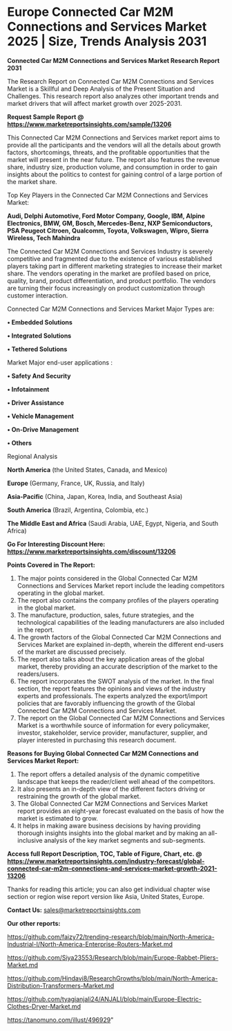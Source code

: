 # Europe Connected Car M2M Connections and Services Market 2025 | Size, Trends Analysis 2031

<strong>Connected Car M2M Connections and Services Market Research Report 2031</strong>

The Research Report on Connected Car M2M Connections and Services Market is a Skillful and Deep Analysis of the Present Situation and Challenges. This research report also analyzes other important trends and market drivers that will affect market growth over 2025-2031.

<strong>Request Sample Report @ <a href=https://www.marketreportsinsights.com/sample/13206>https://www.marketreportsinsights.com/sample/13206</a></strong>

This Connected Car M2M Connections and Services market report aims to provide all the participants and the vendors will all the details about growth factors, shortcomings, threats, and the profitable opportunities that the market will present in the near future. The report also features the revenue share, industry size, production volume, and consumption in order to gain insights about the politics to contest for gaining control of a large portion of the market share.

Top Key Players in the Connected Car M2M Connections and Services Market:

<strong>Audi, Delphi Automotive, Ford Motor Company, Google, IBM, Alpine Electronics, BMW, GM, Bosch, Mercedes-Benz, NXP Semiconductors, PSA Peugeot Citroen, Qualcomm, Toyota, Volkswagen, Wipro, Sierra Wireless, Tech Mahindra</strong>

The Connected Car M2M Connections and Services Industry is severely competitive and fragmented due to the existence of various established players taking part in different marketing strategies to increase their market share. The vendors operating in the market are profiled based on price, quality, brand, product differentiation, and product portfolio. The vendors are turning their focus increasingly on product customization through customer interaction.

Connected Car M2M Connections and Services Market Major Types are:

<strong>• Embedded Solutions

• Integrated Solutions

• Tethered Solutions</strong>

Market Major end-user applications :

<strong>• Safety And Security

• Infotainment

• Driver Assistance

• Vehicle Management

• On-Drive Management

• Others</strong>

Regional Analysis

</u><strong><b>North America</b></strong> (the United States, Canada, and Mexico)

<strong><b>Europe </b></strong>(Germany, France, UK, Russia, and Italy)

<strong><b>Asia-Pacific</b></strong> (China, Japan, Korea, India, and Southeast Asia)

<strong><b>South America</b></strong> (Brazil, Argentina, Colombia, etc.)

<strong><b>The Middle East and Africa</b></strong> (Saudi Arabia, UAE, Egypt, Nigeria, and South Africa)

<strong>Go For Interesting Discount Here: <a href=https://www.marketreportsinsights.com/discount/13206>https://www.marketreportsinsights.com/discount/13206</a></strong>

<strong>Points Covered in The Report:</strong>
<ol>
  <li>The major points considered in the Global Connected Car M2M Connections and Services Market report include the leading competitors operating in the global market.</li>
  <li>The report also contains the company profiles of the players operating in the global market.</li>
  <li>The manufacture, production, sales, future strategies, and the technological capabilities of the leading manufacturers are also included in the report.</li>
  <li>The growth factors of the Global Connected Car M2M Connections and Services Market are explained in-depth, wherein the different end-users of the market are discussed precisely.</li>
  <li>The report also talks about the key application areas of the global market, thereby providing an accurate description of the market to the readers/users.</li>
  <li>The report incorporates the SWOT analysis of the market. In the final section, the report features the opinions and views of the industry experts and professionals. The experts analyzed the export/import policies that are favorably influencing the growth of the Global Connected Car M2M Connections and Services Market.</li>
  <li>The report on the Global Connected Car M2M Connections and Services Market is a worthwhile source of information for every policymaker, investor, stakeholder, service provider, manufacturer, supplier, and player interested in purchasing this research document.</li>
</ol>
<strong>Reasons for Buying Global Connected Car M2M Connections and Services Market Report:</strong>

<ol>
  <li>The report offers a detailed analysis of the dynamic competitive landscape that keeps the reader/client well ahead of the competitors.</li>
  <li>It also presents an in-depth view of the different factors driving or restraining the growth of the global market.</li>
  <li>The Global Connected Car M2M Connections and Services Market report provides an eight-year forecast evaluated on the basis of how the market is estimated to grow.</li>
  <li>It helps in making aware business decisions by having providing thorough insights insights into the global market and by making an all-inclusive analysis of the key market segments and sub-segments.</li>
</ol>
<strong>Access full Report Description, TOC, Table of Figure, Chart, etc. @ <a href=https://www.marketreportsinsights.com/industry-forecast/global-connected-car-m2m-connections-and-services-market-growth-2021-13206>https://www.marketreportsinsights.com/industry-forecast/global-connected-car-m2m-connections-and-services-market-growth-2021-13206</a></strong>


Thanks for reading this article; you can also get individual chapter wise section or region wise report version like Asia, United States, Europe.

<strong>Contact Us:</strong>
sales@marketreportsinsights.com

<strong>Our other reports:</strong>

<a href=https://github.com/faizy72/trending-research/blob/main/North-America-Industrial-I/North-America-Enterprise-Routers-Market.md>https://github.com/faizy72/trending-research/blob/main/North-America-Industrial-I/North-America-Enterprise-Routers-Market.md</a>

<a href=https://github.com/Siya23553/Research/blob/main/Europe-Rabbet-Pliers-Market.md>https://github.com/Siya23553/Research/blob/main/Europe-Rabbet-Pliers-Market.md</a>

<a href=https://github.com/Hindavi8/ResearchGrowths/blob/main/North-America-Distribution-Transformers-Market.md>https://github.com/Hindavi8/ResearchGrowths/blob/main/North-America-Distribution-Transformers-Market.md</a>

<a href=https://github.com/tyagianjali24/ANJALI/blob/main/Europe-Electric-Clothes-Dryer-Market.md>https://github.com/tyagianjali24/ANJALI/blob/main/Europe-Electric-Clothes-Dryer-Market.md</a>

<a href=https://tanomuno.com/illust/496929>https://tanomuno.com/illust/496929</a>"
